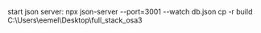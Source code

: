 start json server: npx json-server --port=3001 --watch db.json
cp -r build C:\Users\eemel\Desktop\full_stack_osa3